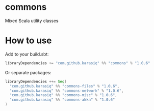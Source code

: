 # commons
Mixed Scala utility classes

# How to use
Add to your build.sbt:
```scala
libraryDependencies += "com.github.karasiq" %% "commons" % "1.0.6"
```

Or separate packages:
```scala
libraryDependencies ++= Seq(
  "com.github.karasiq" %% "commons-files" % "1.0.6",
  "com.github.karasiq" %% "commons-network" % "1.0.6",
  "com.github.karasiq" %% "commons-misc" % "1.0.6",
  "com.github.karasiq" %% "commons-akka" % "1.0.6"
)
```
